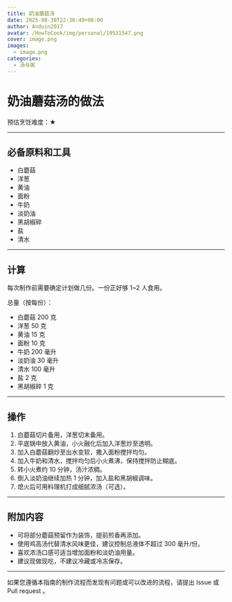 ```yaml
---
title: 奶油蘑菇汤
date: 2025-08-30T22:36:49+08:00
author: Anduin2017
avatar: /HowToCook/img/personal/19531547.png
cover: image.png
images:
  - image.png
categories:
  - 汤与粥
---
```


# 奶油蘑菇汤的做法

预估烹饪难度：★

---

## 必备原料和工具

- 白蘑菇
- 洋葱
- 黄油
- 面粉
- 牛奶
- 淡奶油
- 黑胡椒碎
- 盐
- 清水

---

## 计算

每次制作前需要确定计划做几份。一份正好够 1~2 人食用。

总量（按每份）：

- 白蘑菇 200 克
- 洋葱 50 克
- 黄油 15 克
- 面粉 10 克
- 牛奶 200 毫升
- 淡奶油 30 毫升
- 清水 100 毫升
- 盐 2 克
- 黑胡椒碎 1 克

---

## 操作

1. 白蘑菇切片备用，洋葱切末备用。
2. 平底锅中放入黄油，小火融化后加入洋葱炒至透明。
3. 加入白蘑菇翻炒至出水变软，撒入面粉搅拌均匀。
4. 加入牛奶和清水，搅拌均匀后小火煮沸，保持搅拌防止糊底。
5. 转小火煮约 10 分钟，汤汁浓稠。
6. 倒入淡奶油继续加热 1 分钟，加入盐和黑胡椒调味。
7. 熄火后可用料理机打成细腻浓汤（可选）。

---

## 附加内容

- 可将部分蘑菇预留作为装饰，提前煎香再添加。
- 使用鸡高汤代替清水风味更佳，建议控制总液体不超过 300 毫升/份。
- 喜欢浓汤口感可适当增加面粉和淡奶油用量。
- 建议现做现吃，不建议冷藏或冷冻保存。

---

如果您遵循本指南的制作流程而发现有问题或可以改进的流程，请提出 Issue 或 Pull request 。
